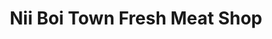---
title: "Nii Boi Town Fresh Meat Shop"
url: /accra/nii-boi-town-fresh-meat-shop/
shop: Metzgerei
---
